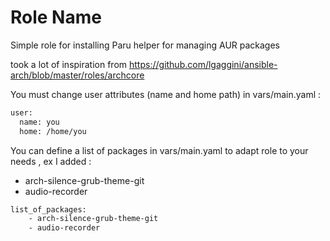 Role Name
=========

Simple role for installing Paru helper for managing AUR packages

took a lot of inspiration from https://github.com/lgaggini/ansible-arch/blob/master/roles/archcore

You must change user attributes (name and home path) in vars/main.yaml :
```bash
user:
  name: you
  home: /home/you
```
You can define a list of packages in vars/main.yaml to adapt role to your needs , ex I added : 
- arch-silence-grub-theme-git
- audio-recorder
```bash
list_of_packages:
    - arch-silence-grub-theme-git
    - audio-recorder
```



